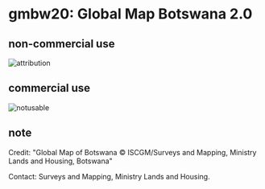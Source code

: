 # gmbw20: Global Map Botswana 2.0
## non-commercial use
![attribution](https://globalmaps.github.io/globalmaps/attribution.png)
## commercial use
![notusable](https://globalmaps.github.io/globalmaps/notusable.png)

## note
Credit: "Global Map of Botswana © ISCGM/Surveys and Mapping, Ministry Lands and Housing, Botswana" 

Contact: Surveys and Mapping, Ministry Lands and Housing.
